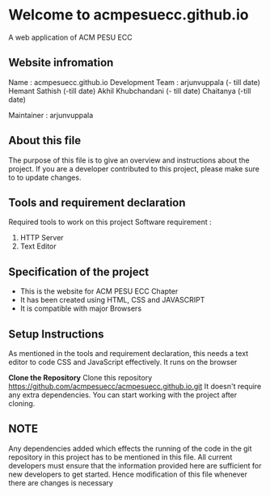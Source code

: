 # Welcome to acmpesuecc.github.io

A web application of ACM PESU ECC


## Website infromation

Name : acmpesuecc.github.io
Development Team : 
arjunvuppala  (- till date)
Hemant Sathish  (-till date)
Akhil Khubchandani  (- till date)
Chaitanya (-till date)

Maintainer : 
arjunvuppala 


## About this file

The purpose of this file is to give an overview and instructions about the project. If you are a developer contributed to this project, please make sure to to update changes.


## Tools and requirement declaration
Required tools to work on this project
Software requirement :
1. HTTP Server
2. Text Editor


## Specification of the project

 - This is the website for ACM PESU ECC Chapter
 - It has been created using HTML, CSS and JAVASCRIPT
 - It is compatible with major Browsers

## Setup Instructions

As mentioned in the tools and requirement declaration, this needs a text editor to code CSS and JavaScript effectively. It runs on the browser

**Clone the Repository**
Clone this repository https://github.com/acmpesuecc/acmpesuecc.github.io.git
It doesn't require any extra dependencies. You can start working with the project after cloning.


## NOTE

Any dependencies added which effects the running of the code in the git repository in this project has to be mentioned in this file. All current developers must ensure that the information provided here are sufficient for new developers to get started. Hence modification of this file whenever there are changes is necessary



